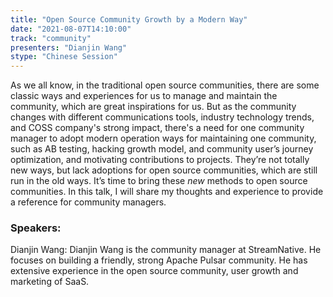 ```yaml
---
title: "Open Source Community Growth by a Modern Way"
date: "2021-08-07T14:10:00" 
track: "community"
presenters: "Dianjin Wang"
stype: "Chinese Session"
---
```

As we all know, in the traditional open source communities, there are some classic ways and experiences for us to manage and maintain the community, which are great inspirations for us. But as the community changes with different communications tools, industry technology trends, and COSS company's strong impact, there's a need for one community manager to adopt modern operation ways for maintaining one community, such as AB testing, hacking growth model, and community user’s journey optimization, and motivating contributions to projects. They’re not totally new ways, but lack adoptions for open source communities, which are still run in the old ways. It’s time to bring these *new* methods to open source communities. In this talk, I will share my thoughts and experience to provide a reference for community managers.
 ### Speakers: 
 Dianjin Wang: Dianjin Wang is the community manager at StreamNative. He focuses on building a friendly, strong Apache Pulsar community. He has extensive experience in the open source community, user growth and marketing of SaaS.